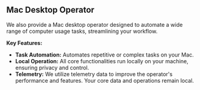 ## Mac Desktop Operator

We also provide a Mac desktop operator designed to automate a wide range of computer usage tasks, streamlining your workflow.

**Key Features:**

*   **Task Automation:** Automates repetitive or complex tasks on your Mac.
*   **Local Operation:** All core functionalities run locally on your machine, ensuring privacy and control.
*   **Telemetry:** We utilize telemetry data to improve the operator's performance and features. Your core data and operations remain local.